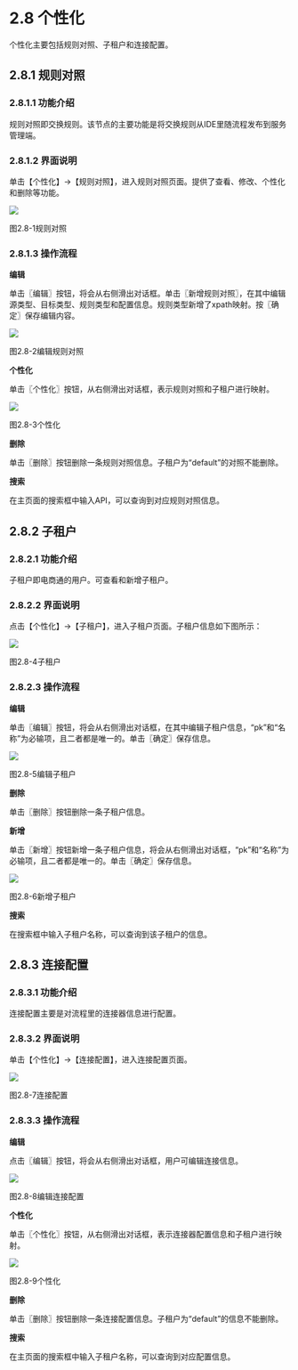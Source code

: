 # 2.8 个性化

个性化主要包括规则对照、子租户和连接配置。

## 2.8.1 规则对照

### 2.8.1.1 功能介绍

规则对照即交换规则。该节点的主要功能是将交换规则从IDE里随流程发布到服务管理端。

### 2.8.1.2 界面说明

单击【个性化】→【规则对照】，进入规则对照页面。提供了查看、修改、个性化和删除等功能。

![](/assets/5-/8/image186.png)
 
图2.8-1规则对照

### 2.8.1.3 操作流程

**编辑**

单击〖编辑〗按钮，将会从右侧滑出对话框。单击〖新增规则对照〗，在其中编辑源类型、目标类型、规则类型和配置信息。规则类型新增了xpath映射。按〖确定〗保存编辑内容。

![](/assets/5-/8/image181.png)
 
图2.8-2编辑规则对照

**个性化**

单击〖个性化〗按钮，从右侧滑出对话框，表示规则对照和子租户进行映射。

![](/assets/5-/8/image182.png)

 
图2.8-3个性化

**删除**

单击〖删除〗按钮删除一条规则对照信息。子租户为“default”的对照不能删除。

**搜索**

在主页面的搜索框中输入API，可以查询到对应规则对照信息。


## 2.8.2 子租户

### 2.8.2.1 功能介绍

子租户即电商通的用户。可查看和新增子租户。

### 2.8.2.2 界面说明

点击【个性化】→【子租户】，进入子租户页面。子租户信息如下图所示：

![](/assets/5-/8/image187.png)
 
图2.8-4子租户

### 2.8.2.3 操作流程

**编辑**

单击〖编辑〗按钮，将会从右侧滑出对话框，在其中编辑子租户信息，“pk”和“名称”为必输项，且二者都是唯一的。单击〖确定〗保存信息。

![](/assets/5-/8/image178.png)
 
图2.8-5编辑子租户

**删除**

单击〖删除〗按钮删除一条子租户信息。

**新增**

单击〖新增〗按钮新增一条子租户信息，将会从右侧滑出对话框，“pk”和“名称”为必输项，且二者都是唯一的。单击〖确定〗保存信息。

![](/assets/5-/8/image179.png)
 
图2.8-6新增子租户

**搜索**

在搜索框中输入子租户名称，可以查询到该子租户的信息。

## 2.8.3 连接配置

### 2.8.3.1 功能介绍

连接配置主要是对流程里的连接器信息进行配置。

### 2.8.3.2 界面说明

单击【个性化】→【连接配置】，进入连接配置页面。

![](/assets/5-/8/image183.png)
 
图2.8-7连接配置

### 2.8.3.3 操作流程

**编辑**

点击〖编辑〗按钮，将会从右侧滑出对话框，用户可编辑连接信息。

![](/assets/5-/8/image184.png)
 
图2.8-8编辑连接配置

**个性化**

单击〖个性化〗按钮，从右侧滑出对话框，表示连接器配置信息和子租户进行映射。

![](/assets/5-/8/image185.png)
 
图2.8-9个性化

**删除**

单击〖删除〗按钮删除一条连接配置信息。子租户为“default”的信息不能删除。

**搜索**

在主页面的搜索框中输入子租户名称，可以查询到对应配置信息。
